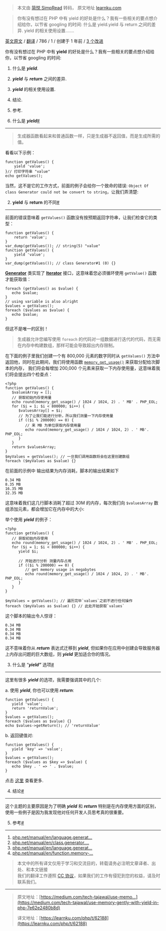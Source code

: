 > 本文由 [简悦 SimpRead](http://ksria.com/simpread/) 转码， 原文地址 [learnku.com](https://learnku.com/php/t/62188)

> 你有没有想过在 PHP 中有 yield 的好处是什么？我有一些相关的要点想介绍给你，以节省 googling 的时间: 什么是 yield.yield 与 return 之间的差异. yield 的相关使用设置.......

[英文原文](https://medium.com/tech-tajawal/use-memory-gently-with-yield-in-php-7e62e2480b8d) / [翻译](https://learnku.com/php/c/translations) / 786 / 1 / 创建于 1 年前 / [3 个改进](https://learnku.com/php/t/62188/patches)

你有没有想过在 PHP 中有 **yield** 的好处是什么？我有一些相关的要点想介绍给你，以节省 googling 的时间:

1.  什么是 **_yield_**.
2.  **_yield_** 与 **_return_** 之间的差异.
3.  **_yield_** 的相关使用设置.
4.  结论.
5.  参考.

1. 什么是 **_yield_**[#](#61e61a)
------------------------------

> 生成器函数看起来和普通函数一样，只是生成器不返回值，而是生成所需的值。

看看以下示例：

```
function getValues() {
    yield 'value';
}// 打印字符串 "value"
echo getValues();

```

当然，这不是它的工作方式，前面的例子会给你一个致命的错误: `Object Of class Generator could not be convert to string`，让我们弄清楚:

2. **yield** 与 **return** 的不同[#](#02e8b5)
-----------------------------------------

前面的错误意味着 `getValues()` 函数没有按预期返回字符串，让我们检查它的类型：

```
function getValues() {
    return 'value';
}
var_dump(getValues()); // string(5) "value"
function getValues() {
    yield 'value';
}
var_dump(getValues()); // class Generator#1 (0) {}

```

[**Generator**](https://php.net/manual/en/class.generator.php) 类实现了 [**Iterator**](https://php.net/manual/en/class.iterator.php) 接口，这意味着您必须循环使用 `getValue()` 函数才能获取值：

```
foreach (getValues() as $value) {
   echo $value;
}
// using variable is also alright
$values = getValues();
foreach ($values as $value) {
   echo $value;
}

```

但这不是唯一的区别！

> 生成器允许您编写使用 `foreach` 的代码对一组数据进行迭代的代码，而无需在内存中构建数组，那样可能会导致超出内存限制。

在下面的例子里我们创建一个有 800,000 元素的数字同时从 `getValues()` 方法中返回他，同时在此期间，我们将使用函数 [`memory_get_usage()`](https://php.net/manual/en/function.memory-get-usage.php) 来获取分配给次脚本的内存， 我们将会每增加 200,000 个元素来获取一下内存使用量，这意味着我们将会提出四个检查点：

```
<?php
function getValues() {
   $valuesArray = [];
   // 获取初始内存使用量
   echo round(memory_get_usage() / 1024 / 1024, 2) . ' MB' . PHP_EOL;
   for ($i = 1; $i < 800000; $i++) {
      $valuesArray[] = $i;
      // 为了让我们能进行分析，所以我们测量一下内存使用量
      if (($i % 200000) == 0) {
         // 来 MB 为单位获取内存使用量
         echo round(memory_get_usage() / 1024 / 1024, 2) . ' MB'. PHP_EOL;
      }
   }
   return $valuesArray;
}
$myValues = getValues(); // 一旦我们调用函数将会在这里创建数组
foreach ($myValues as $value) {}

```

在前面的示例中 输出结果为内存消耗，脚本的输出结果如下

```
0.34 MB
8.35 MB
16.35 MB
32.35 MB

```

这意味着我们这几行脚本消耗了超过 30M 的内存，每次我们向 `$valuesArray` 数组添加元素，都会增加它在内存中的大小:

举个使用 **_yield_** 的例子：

```
<?php
function getValues() {
   // 获取初始内存使用
   echo round(memory_get_usage() / 1024 / 1024, 2) . ' MB' . PHP_EOL;
   for ($i = 1; $i < 800000; $i++) {
      yield $i;

      // 开始进行分析 测量内存占用
      if (($i % 200000) == 0) {
         // get memory usage in megabytes
         echo round(memory_get_usage() / 1024 / 1024, 2) . ' MB'. PHP_EOL;
      }
   }
}

$myValues = getValues(); // 遍历完毕`values`之前不进行任何操作
foreach ($myValues as $value) {} // 此处开始获取`values`

```

这个脚本的输出令人惊讶：

```
0.34 MB
0.34 MB
0.34 MB
0.34 MB

```

这不意味着你从 **_return_** 表达式迁移到 **_yield_**, 但如果你在应用中创建会导致服务器上内存出问题的巨大数组，则 **_yield_** 更加适合你的情况。

3. 什么是 “**_yield”_** 选项[#](#dce736)
-----------------------------------

这里有很多 **_yield_** 的选项，我需要强调其中的几个:

a. 使用 **_yield_**, 你也可以使用 **_return_**:

```
function getValues() {
   yield 'value';
   return 'returnValue';
}
$values = getValues();
foreach ($values as $value) {}
echo $values->getReturn(); // 'returnValue'

```

b. 返回键值对:

```
function getValues() {
   yield 'key' => 'value';
}
$values = getValues();
foreach ($values as $key => $value) {
   echo $key . ' => ' . $value;
}

```

点击 [这里](https://php.net/manual/en/language.generators.syntax.php) 查看更多.

4. 结论[#](#ee12ff)
-----------------

这个主题的主要原因是为了明确 **_yield_** 和 **_return_** 特别是在内存使用方面的区别，使用一些例子是因为我发现他对任何开发人员思考真的很重要。

5. 参考[#](#01238d)
-----------------

1.  [php.net/manual/en/language.generat...](https://php.net/manual/en/language.generators.syntax.php)
2.  [php.net/manual/en/class.generator....](https://php.net/manual/en/class.generator.php)
3.  [php.net/manual/en/language.generat...](https://php.net/manual/en/language.generators.php)
4.  [php.net/manual/en/function.memory-...](https://php.net/manual/en/function.memory-get-usage.php)

> 本文中的所有译文仅用于学习和交流目的，转载请务必注明文章译者、出处、和本文链接  
> 我们的翻译工作遵照 [CC 协议](https://learnku.com/docs/guide/cc4.0/6589)，如果我们的工作有侵犯到您的权益，请及时联系我们。

* * *

> 原文地址：[https://medium.com/tech-tajawal/use-memo...](https://medium.com/tech-tajawal/use-memory-gently-with-yield-in-php-7e62e2480b8d)
> 
> 译文地址：[https://learnku.com/php/t/62188](https://learnku.com/php/t/62188)